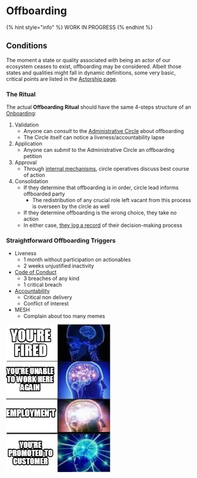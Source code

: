# Offboarding

{% hint style="info" %}
WORK IN PROGRESS
{% endhint %}

## Conditions

The moment a state or quality associated with being an actor of our ecosystem ceases to exist, offboarding may be considered. Albeit those states and qualities might fall in dynamic definitions, some very basic, critical points are listed in the [Actorship page](./).

### The Ritual

The actual **Offboarding Ritual** should have the same 4-steps structure of an [Onboarding](onboarding/):

1. Validation
   * Anyone can _consult_ to the [Administrative Circle](../circles/administrative.md) about offboarding
   * The Circle itself can notice a liveness/accountability lapse
2. Application 
   * Anyone can _submit_ to the Administrative Circle an offboarding petition 
3. Approval 
   * Through [internal mechanisms](../circles/administrative.md), circle operatives discuss best course of action
4. Consolidation
   * If they determine that offboarding is in order, circle lead informs offboarded party
     * The redistribution of any crucial role left vacant from this process is overseen by the circle as well 
   * If they determine offboarding is the wrong choice, they take no action
   * In either case, [they log a record](../decision-making/signaling.md) of their decision-making process

### Straightforward Offboarding Triggers

* Liveness
  * 1 month without participation on actionables 
  * 2 weeks unjustified inactivity 
* [Code of Conduct](code-of-conduct/)
  * 3 breaches of any kind
  * 1 critical breach
* [Accountability](code-of-conduct/accountability.md)
  * Critical non delivery 
  * Conflict of interest
* MESH
  * Complain about too many memes

![](../.gitbook/assets/image-4.png)

